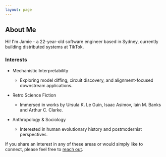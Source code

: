 ```yaml
---
layout: page
---
```


## About Me

Hi! I'm Jamie - a 22-year-old software engineer based in Sydney, currently building distributed systems at TikTok. 

### Interests
- Mechanistic Interpretability
  - Exploring model diffing, circuit discovery, and alignment-focused downstream applications.

- Retro Science Fiction
  - Immersed in works by Ursula K. Le Guin, Isaac Asimov, Iain M. Banks and Arthur C. Clarke.

- Anthropology & Sociology
  - Interested in human evolutionary history and postmodernist perspectives.


If you share an interest in any of these areas or would simply like to connect, please feel free to [reach out](mailto:jamie.m.denovan@gmail.com).
